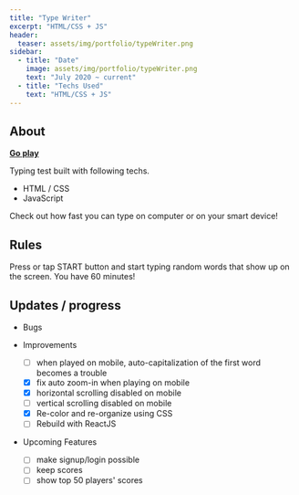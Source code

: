 ```yaml
---
title: "Type Writer"
excerpt: "HTML/CSS + JS"
header:
  teaser: assets/img/portfolio/typeWriter.png
sidebar:
  - title: "Date"
    image: assets/img/portfolio/typeWriter.png
    text: "July 2020 ~ current"
  - title: "Techs Used"
    text: "HTML/CSS + JS"
---
```


## About

**[Go play](https://doehoonlee.github.io/TypeWriter/)**

Typing test built with following techs.
 + HTML / CSS
 + JavaScript

Check out how fast you can type on computer or on your smart device!

## Rules

Press or tap START button and start typing random words that show up on the screen.
You have 60 minutes!

## Updates / progress

 + Bugs

 + Improvements
    - [ ] when played on mobile, auto-capitalization of the first word becomes a trouble
    - [x] fix auto zoom-in when playing on mobile
    - [x] horizontal scrolling disabled on mobile
    - [ ] vertical scrolling disabled on mobile
    - [x] Re-color and re-organize using CSS
    - [ ] Rebuild with ReactJS

 + Upcoming Features
    - [ ] make signup/login possible
    - [ ] keep scores
    - [ ] show top 50 players' scores
